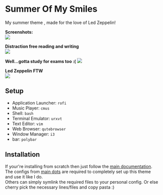 # Summer Of My Smiles

My summer theme , made for the love of Led Zeppelin!

**Screenshots:**  
![](https://github.com/yedhink/dotfiles_ikigai/blob/master/i3_summerofmysmiles/busySum.png)  

**Distraction free reading and writing**  
![](https://github.com/yedhink/dotfiles_ikigai/blob/master/i3_summerofmysmiles/free.png)    

**Well...gotta study for exams too :(**
![](https://github.com/yedhink/dotfiles_ikigai/blob/master/i3_summerofmysmiles/zat.png)  

**Led Zeppelin FTW**  
![](https://github.com/yedhink/dotfiles_ikigai/blob/master/i3_summerofmysmiles/ledzep.png)  

## Setup

- Application Launcher: `rofi`
- Music Player: `cmus`
- Shell: `bash`
- Terminal Emulator: `urxvt`
- Text Editor: `vim`
- Web Browser: `qutebrowser`
- Window Manager: `i3`
- bar: `polybar`


## Installation

If your're installing from scratch then just follow the [main documentation](https://github.com/yedhink/dotfiles_ikigai#installing). The configs from [main dots](https://github.com/yedhink/dotfiles_ikigai) are required to completely set up this theme and use it like I do.  
Others can simply symlink the required files to your personal config. Or else cherry pick the necessary lines/files and copy pasta :)
